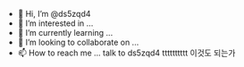 - 👋 Hi, I’m @ds5zqd4
- 👀 I’m interested in ...
- 🌱 I’m currently learning ...
- 💞️ I’m looking to collaborate on ...
- 📫 How to reach me ...
talk to ds5zqd4 tttttttttt
이것도 되는가
<!---
ds5zqd4/ds5zqd4 is a ✨ special ✨ repository because its `README.md` (this file) appears on your GitHub profile.
You can click the Preview link to take a look at your changes.
--->
